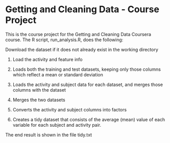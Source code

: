 # Getting and Cleaning Data - Course Project
This is the course project for the Getting and Cleaning Data Coursera course. The R script, run_analysis.R, does the following:

Download the dataset if it does not already exist in the working directory

1. Load the activity and feature info

2. Loads both the training and test datasets, keeping only those columns which reflect a mean or standard deviation

3. Loads the activity and subject data for each dataset, and merges those columns with the dataset

4. Merges the two datasets

5. Converts the activity and subject columns into factors

6. Creates a tidy dataset that consists of the average (mean) value of each variable for each subject and activity pair.


The end result is shown in the file tidy.txt
